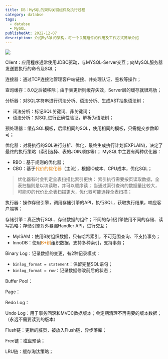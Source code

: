 ```yaml
---
title: DB：MySQL的架构关键组件及执行过程
category: databse
tags:
  - databse
  - MySQL
publishedAt: 2022-12-07
description: 介绍MySQL的架构，每一个关键组件的作用及工作方式简单介绍
---
```


![](/images/database-MySQL-architecture.png)


Client：应用程序通常使用JDBC驱动，与MYSQL-Server交互；向MySQL服务器发送要执行的命令及SQL；

连接器：通过TCP连接池管理客户端链接、并处理认证、鉴权等操作；

查询缓存：8.0之后被移除；由于表更新则缓存失效，Server层的缓存就很鸡肋；

分析器：对SQL字符串进行词法分析、语法分析、生成AST抽象语法树；
- 词法分析：标记SQL关键词、非关键词；
- 语法分析：对SQL进行正确性验证，解析为语法树；

预处理器：缓存SQL模板，后续相同的SQL，使用相同的模板，只需提交参数即可；

优化器：对将执行的SQL进行分析、优化，最终生成执行计划(EXPLAIN)，决定了最终的执行策略（索引选择、表的JOIN顺序等）；
MySQL中主要有两种优化器：
- RBO：基于规则的优化器；
- CBO：基于<font color="#de7802">代价的优化器</font>（主流），根据IO成本、CPU成本，优化SQL；
> 优化器有时会判定全表扫描比索引更快： 索引执行需要按页读取数据，全表扫描则是以块读取，并可以顺序读； 当通过索引查询的数据量比较大，可能IO的代价比全表扫描更大，优化器可能选择全表扫描；

执行器：操作存储引擎，调用存储引擎的API，执行SQL，获取执行结果，响应客户端等；

存储引擎：真正执行SQL、存储数据的组件；不同的存储引擎使用不同的存储、读写策略；存储引擎对外暴漏Handler API，进行交互；
- MyISAM：使用B树组织数据，只有哈希索引，不可范围查询、不支持事务；
- InnoDB：使用<font color="#de7802">B+树</font>组织数据，支持多种索引，支持事务；


Binary Log：记录数据的变更，有2种记录模式：
- `binlog_format = statement`：保留完整SQL语句； 
- `binlog_format = row`：记录数据修改前后的状态； 


Buffer Pool：


Page：


Redo Log：


Undo Log：用于事务回滚和MVCC数据版本；会定期清理不再需要的版本数据；（永远不需要读到的版本）


Flush链：更新的脏页，被放入Flush链，异步落库；

Free链：磁盘预读；

LRU链：缓存淘汰策略；